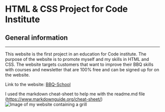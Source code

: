 # HTML & CSS Project for Code Institute

## General information
---

This website is the first project in an education for Code institute.
The purpose of the website is to promote myself and my skills in HTML and CSS. The website targets customers that want to improve their BBQ skills with courses and newsletter that are 100% free and can be signed up for on the website.

Link to the website: [BBQ-School](https://gstarhigh.github.io/pro1/index.html)

I used the markdown cheat-sheet to help me with the readme.md file
(https://www.markdownguide.org/cheat-sheet/)
![Image of my website containing a grill](../pro1/assets/balsamiq/fullsize-screenshot.png)

